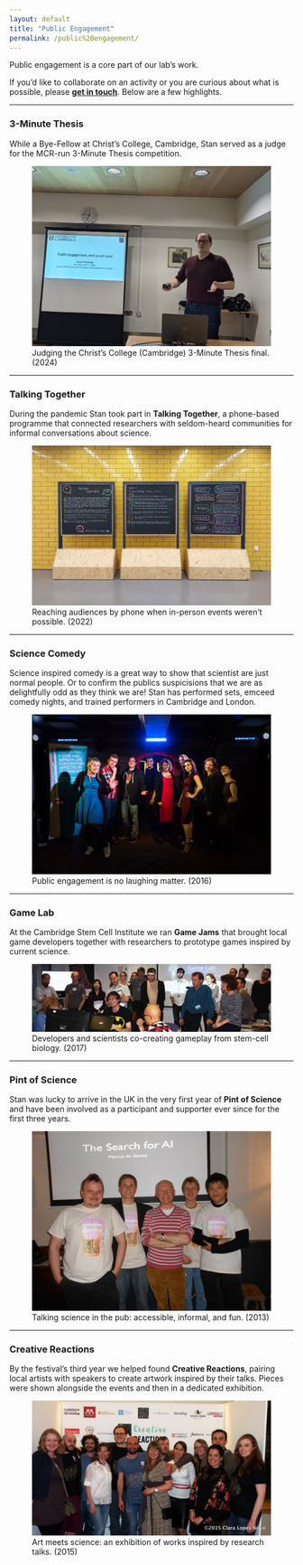 ```yaml
---
layout: default
title: "Public Engagement"
permalink: /public%20engagement/
---
```


Public engagement is a core part of our lab’s work.  

If you’d like to collaborate on an activity or you are curious about what is possible, please **[get in touch](mailto:s.strawbridge@sheffield.ac.uk)**.
Below are a few highlights.

---

### 3-Minute Thesis
While a Bye-Fellow at Christ’s College, Cambridge, Stan served as a judge for the MCR-run 3-Minute Thesis competition.

<figure>
  <img src="/assets/images/public engagement/20240227_three_minute_thesis.jpg" class="public-engagement-photo" alt="Hands">
  <figcaption>Judging the Christ’s College (Cambridge) 3-Minute Thesis final. (2024)</figcaption>
</figure>

---

### Talking Together
During the pandemic Stan took part in **Talking Together**, a phone-based programme that connected researchers with seldom-heard communities for informal conversations about science.

<figure>
  <img src="/assets/images/public engagement/20221118_talking_together.jpeg" class="public-engagement-photo" alt="Chalky">
  <figcaption>Reaching audiences by phone when in-person events weren’t possible. (2022)</figcaption>
</figure>

---

### Science Comedy
Science inspired comedy is a great way to show that scientist are just normal people.
Or to confirm the publics suspicisions that we are as delightfully odd as they think we are!
Stan has performed sets, emceed comedy nights, and trained performers in Cambridge and London.

<figure>
  <img src="/assets/images/public engagement/20161017_science_comedy.jpeg" class="public-engagement-photo" alt="Haha">
  <figcaption>Public engagement is no laughing matter. (2016)</figcaption>
</figure>

---

### Game Lab
At the Cambridge Stem Cell Institute we ran **Game Jams** that brought local game developers together with researchers to prototype games inspired by current science.

<figure>
  <img src="/assets/images/public engagement/20170203_game_lab.jpg" class="public-engagement-photo" alt="Prof Smith">
  <figcaption>Developers and scientists co-creating gameplay from stem-cell biology. (2017)</figcaption>
</figure>

---

### Pint of Science
Stan was lucky to arrive in the UK in the very first year of **Pint of Science** and have been involved as a participant and supporter ever since for the first three years.

<figure>
  <img src="/assets/images/public engagement/20130516_pint_of_science.jpg" class="public-engagement-photo" alt="Cheers">
  <figcaption>Talking science in the pub: accessible, informal, and fun. (2013)</figcaption>
</figure>

---

### Creative Reactions
By the festival’s third year we helped found **Creative Reactions**, pairing local artists with speakers to create artwork inspired by their talks. 
Pieces were shown alongside the events and then in a dedicated exhibition.

<figure>
  <img src="/assets/images/public engagement/20150521_creative_reactions.jpg" class="public-engagement-photo" alt="ART!">
  <figcaption>Art meets science: an exhibition of works inspired by research talks. (2015)</figcaption>
</figure>
